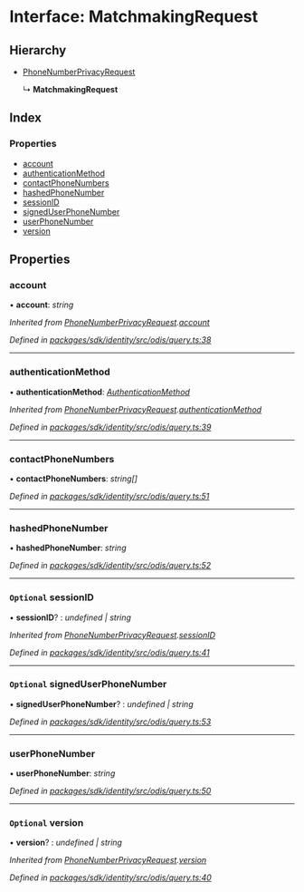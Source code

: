# Interface: MatchmakingRequest

## Hierarchy

* [PhoneNumberPrivacyRequest](_odis_query_.phonenumberprivacyrequest.md)

  ↳ **MatchmakingRequest**

## Index

### Properties

* [account](_odis_query_.matchmakingrequest.md#account)
* [authenticationMethod](_odis_query_.matchmakingrequest.md#authenticationmethod)
* [contactPhoneNumbers](_odis_query_.matchmakingrequest.md#contactphonenumbers)
* [hashedPhoneNumber](_odis_query_.matchmakingrequest.md#hashedphonenumber)
* [sessionID](_odis_query_.matchmakingrequest.md#optional-sessionid)
* [signedUserPhoneNumber](_odis_query_.matchmakingrequest.md#optional-signeduserphonenumber)
* [userPhoneNumber](_odis_query_.matchmakingrequest.md#userphonenumber)
* [version](_odis_query_.matchmakingrequest.md#optional-version)

## Properties

###  account

• **account**: *string*

*Inherited from [PhoneNumberPrivacyRequest](_odis_query_.phonenumberprivacyrequest.md).[account](_odis_query_.phonenumberprivacyrequest.md#account)*

*Defined in [packages/sdk/identity/src/odis/query.ts:38](https://github.com/celo-org/celo-monorepo/blob/master/packages/sdk/identity/src/odis/query.ts#L38)*

___

###  authenticationMethod

• **authenticationMethod**: *[AuthenticationMethod](../enums/_odis_query_.authenticationmethod.md)*

*Inherited from [PhoneNumberPrivacyRequest](_odis_query_.phonenumberprivacyrequest.md).[authenticationMethod](_odis_query_.phonenumberprivacyrequest.md#authenticationmethod)*

*Defined in [packages/sdk/identity/src/odis/query.ts:39](https://github.com/celo-org/celo-monorepo/blob/master/packages/sdk/identity/src/odis/query.ts#L39)*

___

###  contactPhoneNumbers

• **contactPhoneNumbers**: *string[]*

*Defined in [packages/sdk/identity/src/odis/query.ts:51](https://github.com/celo-org/celo-monorepo/blob/master/packages/sdk/identity/src/odis/query.ts#L51)*

___

###  hashedPhoneNumber

• **hashedPhoneNumber**: *string*

*Defined in [packages/sdk/identity/src/odis/query.ts:52](https://github.com/celo-org/celo-monorepo/blob/master/packages/sdk/identity/src/odis/query.ts#L52)*

___

### `Optional` sessionID

• **sessionID**? : *undefined | string*

*Inherited from [PhoneNumberPrivacyRequest](_odis_query_.phonenumberprivacyrequest.md).[sessionID](_odis_query_.phonenumberprivacyrequest.md#optional-sessionid)*

*Defined in [packages/sdk/identity/src/odis/query.ts:41](https://github.com/celo-org/celo-monorepo/blob/master/packages/sdk/identity/src/odis/query.ts#L41)*

___

### `Optional` signedUserPhoneNumber

• **signedUserPhoneNumber**? : *undefined | string*

*Defined in [packages/sdk/identity/src/odis/query.ts:53](https://github.com/celo-org/celo-monorepo/blob/master/packages/sdk/identity/src/odis/query.ts#L53)*

___

###  userPhoneNumber

• **userPhoneNumber**: *string*

*Defined in [packages/sdk/identity/src/odis/query.ts:50](https://github.com/celo-org/celo-monorepo/blob/master/packages/sdk/identity/src/odis/query.ts#L50)*

___

### `Optional` version

• **version**? : *undefined | string*

*Inherited from [PhoneNumberPrivacyRequest](_odis_query_.phonenumberprivacyrequest.md).[version](_odis_query_.phonenumberprivacyrequest.md#optional-version)*

*Defined in [packages/sdk/identity/src/odis/query.ts:40](https://github.com/celo-org/celo-monorepo/blob/master/packages/sdk/identity/src/odis/query.ts#L40)*
